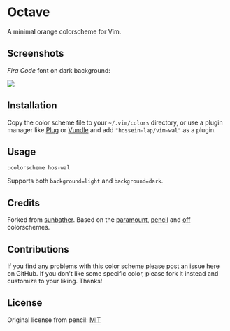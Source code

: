 # Octave

A minimal orange colorscheme for Vim.

## Screenshots

*Fira Code* font on dark background:

![](screenshots/shot.png)

## Installation

Copy the color scheme file to your `~/.vim/colors` directory, or use a plugin
manager like [Plug][] or [Vundle][] and add `"hossein-lap/vim-wal"`
as a plugin.

[vundle]: https://github.com/gmarik/Vundle.vim
[plug]: https://github.com/junegunn/vim-plug

## Usage

```
:colorscheme hos-wal
```

Supports both `background=light` and `background=dark`.

## Credits

Forked from [sunbather][].
Based on the [paramount][], [pencil][] and [off][] colorschemes.

[sunbather]: https://github.com/nikolvs/vim-sunbather
[paramount]: https://github.com/owickstrom/vim-colors-paramount
[pencil]: https://github.com/reedes/vim-colors-pencil
[off]: https://github.com/reedes/vim-colors-off

## Contributions

If you find any problems with this color scheme please post an issue here on
GitHub. If you don't like some specific color, please fork it instead and customize
to your liking. Thanks!

## License

Original license from pencil: [MIT](LICENSE)
